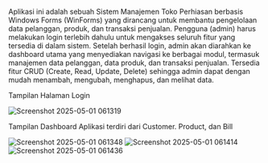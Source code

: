 Aplikasi ini adalah sebuah Sistem Manajemen Toko Perhiasan berbasis Windows Forms (WinForms) yang dirancang untuk membantu pengelolaan data pelanggan, produk, dan transaksi penjualan. Pengguna (admin) harus melakukan login terlebih dahulu untuk mengakses seluruh fitur yang tersedia di dalam sistem. Setelah berhasil login, admin akan diarahkan ke dashboard utama yang menyediakan navigasi ke berbagai modul, termasuk manajemen data pelanggan, data produk, dan transaksi penjualan. Tersedia fitur CRUD (Create, Read, Update, Delete) sehingga admin dapat dengan mudah menambah, mengubah, menghapus, dan melihat data.

 Tampilan Halaman Login
 
![Screenshot 2025-05-01 061319](https://github.com/user-attachments/assets/cb7a0738-bc88-468d-b20c-a59521c7692f)

Tampilan Dashboard Aplikasi terdiri dari Customer. Product, dan Bill

![Screenshot 2025-05-01 061348](https://github.com/user-attachments/assets/c812edc2-7035-4b1e-ad79-66407af9d41d)
![Screenshot 2025-05-01 061414](https://github.com/user-attachments/assets/9e1e43cf-8298-4a97-87b6-9c6cbf1c7137)
![Screenshot 2025-05-01 061436](https://github.com/user-attachments/assets/ca9b5582-b665-4e3d-bd8f-4bab39e10958)
